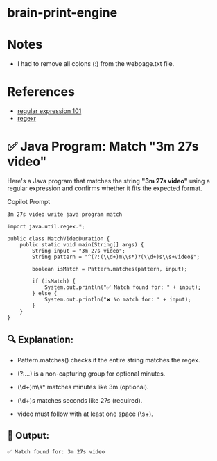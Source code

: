 # brain-print-engine

# Notes
* I had to remove all colons (:) from the webpage.txt file.

# References
* [regular expression 101](https://regex101.com/)
* [regexr](https://regexr.com/)

# ✅ Java Program: Match "3m 27s video"

Here's a Java program that matches the string **"3m 27s video"** using a regular expression and confirms whether it fits the expected format.

Copilot Prompt
```
3m 27s video write java program match
```

```
import java.util.regex.*;

public class MatchVideoDuration {
    public static void main(String[] args) {
        String input = "3m 27s video";
        String pattern = "^(?:(\\d+)m\\s*)?(\\d+)s\\s+video$";

        boolean isMatch = Pattern.matches(pattern, input);

        if (isMatch) {
            System.out.println("✅ Match found for: " + input);
        } else {
            System.out.println("❌ No match for: " + input);
        }
    }
}

```

## 🔍 Explanation:
* Pattern.matches() checks if the entire string matches the regex.

* (?:...) is a non-capturing group for optional minutes.

* (\\d+)m\\s* matches minutes like 3m (optional).

* (\\d+)s matches seconds like 27s (required).

* video must follow with at least one space (\\s+).

## 🧪 Output:
```
✅ Match found for: 3m 27s video

```





















